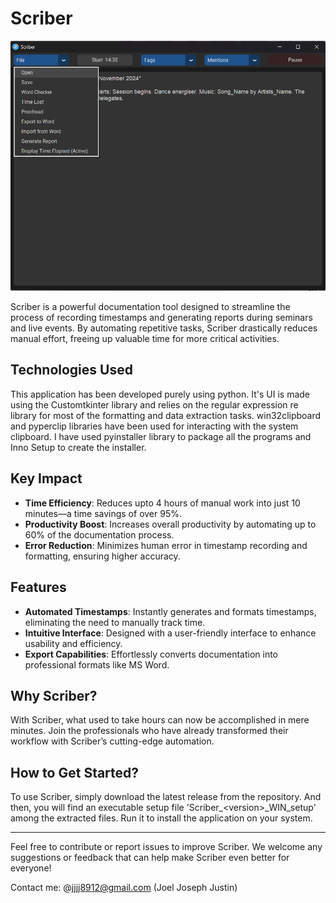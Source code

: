 
# Scriber

![Screenshot of Scriber](./images/scriber1.png)

Scriber is a powerful documentation tool designed to streamline the process of recording timestamps and generating reports during seminars and live events. By automating repetitive tasks, Scriber drastically reduces manual effort, freeing up valuable time for more critical activities.

## Technologies Used

This application has been developed purely using python. It's UI is made using the Customtkinter library and relies on the regular expression re library for most of the formatting and data extraction tasks. win32clipboard and pyperclip libraries have been used for interacting with the system clipboard. I have used pyinstaller library to package all the programs and Inno Setup to create the installer.

## Key Impact

- **Time Efficiency**: Reduces upto 4 hours of manual work into just 10 minutes—a time savings of over 95%.
- **Productivity Boost**: Increases overall productivity by automating up to 60% of the documentation process.
- **Error Reduction**: Minimizes human error in timestamp recording and formatting, ensuring higher accuracy.

## Features

- **Automated Timestamps**: Instantly generates and formats timestamps, eliminating the need to manually track time.
- **Intuitive Interface**: Designed with a user-friendly interface to enhance usability and efficiency.
- **Export Capabilities**: Effortlessly converts documentation into professional formats like MS Word.

## Why Scriber?

With Scriber, what used to take hours can now be accomplished in mere minutes. Join the professionals who have already transformed their workflow with Scriber’s cutting-edge automation.

## How to Get Started?

To use Scriber, simply download the latest release from the repository. And then, you will find an executable setup file 'Scriber_\<version\>_WIN_setup' among the extracted files. Run it to install the application on your system.

---

Feel free to contribute or report issues to improve Scriber. We welcome any suggestions or feedback that can help make Scriber even better for everyone!

Contact me: @jjjj8912@gmail.com (Joel Joseph Justin)
